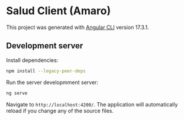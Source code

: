 # Salud Client (Amaro)

This project was generated with [Angular CLI](https://github.com/angular/angular-cli) version 17.3.1.

## Development server

Install dependencies:

```bash
npm install --legacy-peer-deps
```

Run the server developmment server:
```bash
ng serve
```

Navigate to `http://localhost:4200/`. The application will automatically reload if you change any of the source files.
